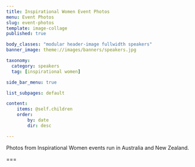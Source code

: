 ```yaml
---
title: Inspirational Women Event Photos
menu: Event Photos
slug: event-photos
template: image-collage
published: true

body_classes: "modular header-image fullwidth speakers"
banner_image: theme://images/banners/speakers.jpg

taxonomy:
  category: speakers
  tag: [inspirational women]

side_bar_menu: true

list_subpages: default

content:
    items: @self.children
    order:
        by: date
        dir: desc

---
```


Photos from Inspirational Women events run in Australia and New Zealand.

===
